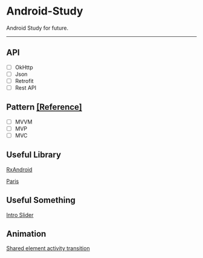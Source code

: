 # Android-Study
Android Study for future.

-----

## API
- [ ] OkHttp
- [ ] Json
- [ ] Retrofit
- [ ] Rest API

## Pattern [[Reference]](https://academy.realm.io/kr/posts/eric-maxwell-mvc-mvp-and-mvvm-on-android)
- [ ] MVVM
- [ ] MVP
- [ ] MVC

## Useful Library
[RxAndroid](https://github.com/ReactiveX/RxAndroid)

[Paris](https://github.com/airbnb/paris)

## Useful Something
[Intro Slider](http://www.androidhive.info/2016/05/android-build-intro-slider-app/)

## Animation
[Shared element activity transition](https://developer.android.com/training/transitions/start-activity)


